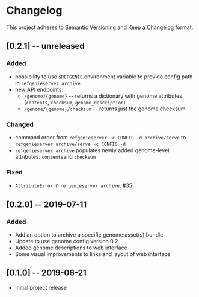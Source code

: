 # Changelog

This project adheres to [Semantic Versioning](https://semver.org/spec/v2.0.0.html) and [Keep a Changelog](https://keepachangelog.com/en/1.0.0/) format. 

## [0.2.1] -- unreleased

### Added
- possibility to use `$REFGENIE` environment variable to provide config path in `refgenieserver archive`
- new API endpoints:
    - `/genome/{genome}` -- returns a dictionary with genome attributes (`contents`, `checksum`, `genome_description`)
    - `/genome/{genome}/checksum` -- returns just the genome checksum 

### Changed
- command order from `refgenieserver -c CONFIG -d archive/serve` to `refgenieserver archive/serve -c CONFIG -d`
- `refgenieserver archive` populates newly added genome-level attributes: `contents`and `checksum`

### Fixed
- `AttributeError` in `refgenieserver archive`; [#35](https://github.com/databio/refgenieserver/issues/35) 
## [0.2.0] -- 2019-07-11

### Added
- Add an option to archive a specific genome:asset(s) bundle
- Update to use genome config version 0.2
- Added genome descriptions to web interface
- Some visual improvements to links and layout of web interface

## [0.1.0] -- 2019-06-21
- Initial project release
